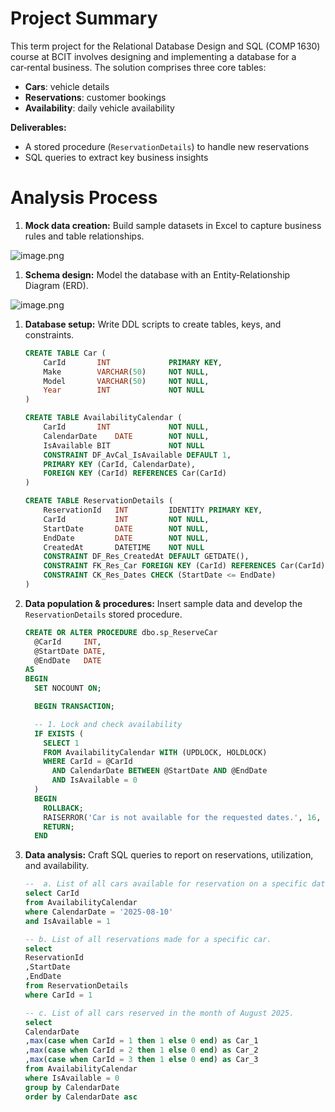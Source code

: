 # Project Summary

This term project for the Relational Database Design and SQL (COMP 1630) course at BCIT involves designing and implementing a database for a car‑rental business. The solution comprises three core tables:

- **Cars**: vehicle details
- **Reservations**: customer bookings
- **Availability**: daily vehicle availability

**Deliverables:**

- A stored procedure (`ReservationDetails`) to handle new reservations
- SQL queries to extract key business insights

# Analysis Process

1. **Mock data creation:** Build sample datasets in Excel to capture business rules and table relationships.

![image.png](attachment:b75f5ca4-a29d-41cf-b9fc-85e1435c98d9:image.png)

1. **Schema design:** Model the database with an Entity‑Relationship Diagram (ERD).

![image.png](attachment:ee2b86b7-0064-421a-9fea-705feb56cf43:image.png)

1. **Database setup:** Write DDL scripts to create tables, keys, and constraints.
    
    ```sql
    CREATE TABLE Car (
    	CarId		INT				PRIMARY KEY, 
    	Make		VARCHAR(50)		NOT NULL, 
    	Model		VARCHAR(50)		NOT NULL, 
    	Year		INT				NOT NULL
    )
    
    CREATE TABLE AvailabilityCalendar (
    	CarId		INT				NOT NULL,  
    	CalendarDate	DATE		NOT NULL, 
    	IsAvailable	BIT				NOT NULL
    	CONSTRAINT DF_AvCal_IsAvailable DEFAULT 1, 
    	PRIMARY KEY (CarId, CalendarDate), 
    	FOREIGN KEY (CarId) REFERENCES Car(CarId) 
    ) 
    
    CREATE TABLE ReservationDetails (
    	ReservationId	INT			IDENTITY PRIMARY KEY,  
    	CarId			INT			NOT NULL,
    	StartDate		DATE		NOT NULL,  
    	EndDate			DATE		NOT NULL,  
    	CreatedAt		DATETIME	NOT NULL  
    	CONSTRAINT DF_Res_CreatedAt DEFAULT GETDATE(), 
    	CONSTRAINT FK_Res_Car FOREIGN KEY (CarId) REFERENCES Car(CarId), 
    	CONSTRAINT CK_Res_Dates CHECK (StartDate <= EndDate) 
    )
    ```
    
2. **Data population & procedures:** Insert sample data and develop the `ReservationDetails` stored procedure.
    
    ```sql
    CREATE OR ALTER PROCEDURE dbo.sp_ReserveCar
      @CarId     INT,
      @StartDate DATE,
      @EndDate   DATE
    AS
    BEGIN
      SET NOCOUNT ON;
    
      BEGIN TRANSACTION;
    
      -- 1. Lock and check availability
      IF EXISTS (
        SELECT 1
        FROM AvailabilityCalendar WITH (UPDLOCK, HOLDLOCK)
        WHERE CarId = @CarId
          AND CalendarDate BETWEEN @StartDate AND @EndDate
          AND IsAvailable = 0
      )
      BEGIN
        ROLLBACK;
        RAISERROR('Car is not available for the requested dates.', 16, 1);
        RETURN;
      END
    ```
    
3. **Data analysis:** Craft SQL queries to report on reservations, utilization, and availability.
    
    ```sql
    --  a. List of all cars available for reservation on a specific date.
    select CarId
    from AvailabilityCalendar
    where CalendarDate = '2025-08-10'
    and IsAvailable = 1
    
    -- b. List of all reservations made for a specific car.
    select
    ReservationId
    ,StartDate
    ,EndDate
    from ReservationDetails
    where CarId = 1
    
    -- c. List of all cars reserved in the month of August 2025.
    select 
    CalendarDate
    ,max(case when CarId = 1 then 1 else 0 end) as Car_1
    ,max(case when CarId = 2 then 1 else 0 end) as Car_2
    ,max(case when CarId = 3 then 1 else 0 end) as Car_3
    from AvailabilityCalendar
    where IsAvailable = 0
    group by CalendarDate
    order by CalendarDate asc
    
    ```